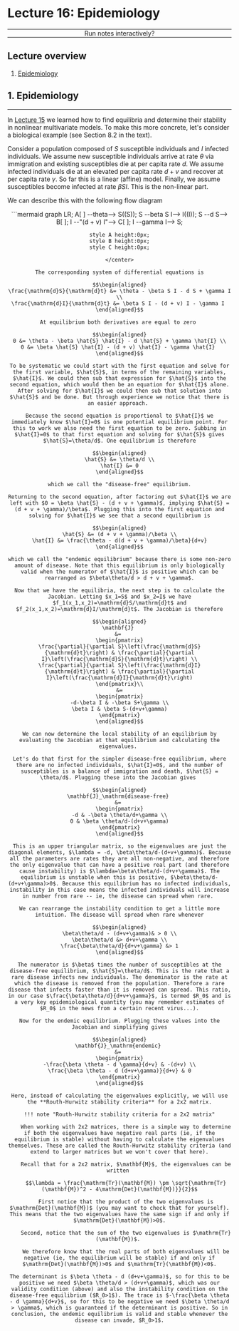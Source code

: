 <script type="text/x-thebe-config">
  {
      requestKernel: true,
      mountActivateWidget: true,
      mountStatusWidget: true,
      binderOptions: {
      repo: "mmosmond/executable-cells",
      ref: "main",
      binderUrl: "https://gke.mybinder.org",
      },
  }
</script>
<script src="https://unpkg.com/thebe@latest/lib/index.js"></script>

# Lecture 16: Epidemiology

<hr style="margin-bottom: 0em;">
<center>
<div class="inrow">
	Run notes interactively?
	<div style="float: left;" class="thebe-activate"></div>
	<div class="thebe-status"></div>
</div>
</center>
<hr style="margin-top: 0em;">

## Lecture overview

1. [Epidemiology](#section1)

<span id='section1'></span>
## 1. Epidemiology
<hr>

In [Lecture 15](lecture-15.md) we learned how to find equilibria and determine their stability in nonlinear multivariate models. To make this more concrete, let's consider a biological example (see Section 8.2 in the text). 

Consider a population composed of $S$ susceptible individuals and $I$ infected individuals. We assume new susceptible individuals arrive at rate $\theta$ via immigration and existing susceptibles die at per capita rate $d$. We assume infected individuals die at an elevated per capita rate $d+v$ and recover at per capita rate $\gamma$. So far this is a linear (affine) model. Finally, we assume susceptibles become infected at rate $\beta S I$. This is the non-linear part.

We can describe this with the following flow diagram

<center>
```mermaid
graph LR;
    A[ ] --theta--> S((S));
    S --beta S I--> I((I));
    S --d S--> B[ ];    
    I --"(d + v) I"--> C[ ];
    I --gamma I--> S;

    style A height:0px;
    style B height:0px;
    style C height:0px;
```   
</center>

The corresponding system of differential equations is

$$\begin{aligned}
\frac{\mathrm{d}S}{\mathrm{d}t} &= \theta - \beta S I - d S + \gamma I \\
\frac{\mathrm{d}I}{\mathrm{d}t} &= \beta S I - (d + v) I - \gamma I 
\end{aligned}$$

At equilibrium both derivatives are equal to zero 

$$\begin{aligned}
0 &= \theta - \beta \hat{S} \hat{I} - d \hat{S} + \gamma \hat{I} \\
0 &= \beta \hat{S} \hat{I} - (d + v) \hat{I} - \gamma \hat{I} 
\end{aligned}$$

To be systematic we could start with the first equation and solve for the first variable, $\hat{S}$, in terms of the remaining variables, $\hat{I}$. We could then sub that expression for $\hat{S}$ into the second equation, which would then be an equation for $\hat{I}$ alone. After solving for $\hat{I}$ we could then sub that solution into $\hat{S}$ and be done. But through experience we notice that there is an easier approach. 

Because the second equation is proportional to $\hat{I}$ we immediately know $\hat{I}=0$ is one potential equilibrium point. For this to work we also need the first equation to be zero. Subbing in $\hat{I}=0$ to that first equation and solving for $\hat{S}$ gives $\hat{S}=\theta/d$. One equilibrium is therefore

$$\begin{aligned}
\hat{S} &= \theta/d \\
\hat{I} &= 0
\end{aligned}$$

which we call the "disease-free" equilibrium.

Returning to the second equation, after factoring out $\hat{I}$ we are left with $0 = \beta \hat{S} - (d + v + \gamma)$, implying $\hat{S} = (d + v + \gamma)/\beta$. Plugging this into the first equation and solving for $\hat{I}$ we see that a second equilibrium is

$$\begin{aligned}
\hat{S} &= (d + v + \gamma)/\beta \\
\hat{I} &= \frac{\theta - d(d + v + \gamma)/\beta}{d+v}
\end{aligned}$$

which we call the "endemic equilibrium" because there is some non-zero amount of disease. Note that this equilibrium is only biologically valid when the numerator of $\hat{I}$ is positive which can be rearranged as $\beta\theta/d > d + v + \gamma$.

Now that we have the equilibria, the next step is to calculate the Jacobian. Letting $x_1=S$ and $x_2=I$ we have $f_1(x_1,x_2)=\mathrm{d}S/\mathrm{d}t$ and $f_2(x_1,x_2)=\mathrm{d}I/\mathrm{d}t$. The Jacobian is therefore

$$\begin{aligned}
\mathbf{J} 
&= 
\begin{pmatrix}
\frac{\partial}{\partial S}\left(\frac{\mathrm{d}S}{\mathrm{d}t}\right) & \frac{\partial}{\partial I}\left(\frac{\mathrm{d}S}{\mathrm{d}t}\right) \\
\frac{\partial}{\partial S}\left(\frac{\mathrm{d}I}{\mathrm{d}t}\right) & \frac{\partial}{\partial I}\left(\frac{\mathrm{d}I}{\mathrm{d}t}\right)
\end{pmatrix}\\
&=
\begin{pmatrix}
-d-\beta I & -\beta S+\gamma \\
\beta I & \beta S-(d+v+\gamma)
\end{pmatrix}
\end{aligned}$$

We can now determine the local stability of an equilibrium by evaluating the Jacobian at that equilibrium and calculating the eigenvalues. 

Let's do that first for the simpler disease-free equilibrium, where there are no infected individuals, $\hat{I}=0$, and the number of susceptibles is a balance of immigration and death, $\hat{S} = \theta/d$. Plugging these into the Jacobian gives 

$$\begin{aligned}
\mathbf{J}_\mathrm{disease-free} 
&= 
\begin{pmatrix}
-d & -\beta \theta/d+\gamma \\
0 & \beta \theta/d-(d+v+\gamma)
\end{pmatrix}
\end{aligned}$$

This is an upper triangular matrix, so the eigenvalues are just the diagonal elements, $\lambda = -d, \beta\theta/d-(d+v+\gamma)$. Because all the parameters are rates they are all non-negative, and therefore the only eigenvalue that can have a positive real part (and therefore cause instability) is $\lambda=\beta\theta/d-(d+v+\gamma)$. The equilibrium is unstable when this is positive, $\beta\theta/d-(d+v+\gamma)>0$. Because this equilibrium has no infected individuals, instability in this case means the infected individuals will increase in number from rare -- ie, the disease can spread when rare. 

We can rearrange the instability condition to get a little more intuition. The disease will spread when rare whenever

$$\begin{aligned}
\beta\theta/d - (d+v+\gamma)& > 0 \\
\beta\theta/d &> d+v+\gamma \\
\frac{\beta\theta/d}{d+v+\gamma} &> 1
\end{aligned}$$

The numerator is $\beta$ times the number of susceptibles at the disease-free equilibrium, $\hat{S}=\theta/d$. This is the rate that a rare disease infects new individuals. The denominator is the rate at which the disease is removed from the population. Therefore a rare disease that infects faster than it is removed can spread. This ratio, in our case $\frac{\beta\theta/d}{d+v+\gamma}$, is termed $R_0$ and is a very key epidemiological quantity (you may remember estimates of $R_0$ in the news from a certain recent virus...).

Now for the endemic equilibrium. Plugging these values into the Jacobian and simplifying gives

$$\begin{aligned}
\mathbf{J}_\mathrm{endemic} 
&= 
\begin{pmatrix}
-\frac{\beta \theta - d \gamma}{d+v} & -(d+v) \\
\frac{\beta \theta - d (d+v+\gamma)}{d+v} & 0
\end{pmatrix}
\end{aligned}$$

Here, instead of calculating the eigenvalues explicitly, we will use the **Routh-Hurwitz stability criteria** for a 2x2 matrix.

!!! note "Routh-Hurwitz stability criteria for a 2x2 matrix"

    When working with 2x2 matrices, there is a simple way to determine if both the eigenvalues have negative real parts (ie, if the equilibrium is stable) without having to calculate the eigenvalues themselves. These are called the Routh-Hurwitz stability criteria (and extend to larger matrices but we won't cover that here).
    
    Recall that for a 2x2 matrix, $\mathbf{M}$, the eigenvalues can be written 
    
    $$\lambda = \frac{\mathrm{Tr}(\mathbf{M}) \pm \sqrt{\mathrm{Tr}(\mathbf{M})^2 - 4\mathrm{Det}(\mathbf{M})}}{2}$$
    
    First notice that the product of the two eigenvalues is $\mathrm{Det}(\mathbf{M})$ (you may want to check that for yourself). This means that the two eigenvalues have the same sign if and only if $\mathrm{Det}(\mathbf{M})>0$.
    
    Second, notice that the sum of the two eigenvalues is $\mathrm{Tr}(\mathbf{M})$. 
    
    We therefore know that the real parts of both eigenvalues will be negative (ie, the equilibrium will be stable) if and only if $\mathrm{Det}(\mathbf{M})>0$ and $\mathrm{Tr}(\mathbf{M})<0$.

The determinant is $\beta \theta - d (d+v+\gamma)$, so for this to be positive we need $\beta \theta/d > (d+v+\gamma)$, which was our validity condition (above) and also the instability condition on the disease-free equilibrium ($R_0>1$). The trace is $-\frac{\beta \theta - d \gamma}{d+v}$, so for this to be negative we need $\beta \theta/d > \gamma$, which is guaranteed if the determinant is positive. So in conclusion, the endemic equilibrium is valid and stable whenever the disease can invade, $R_0>1$.
